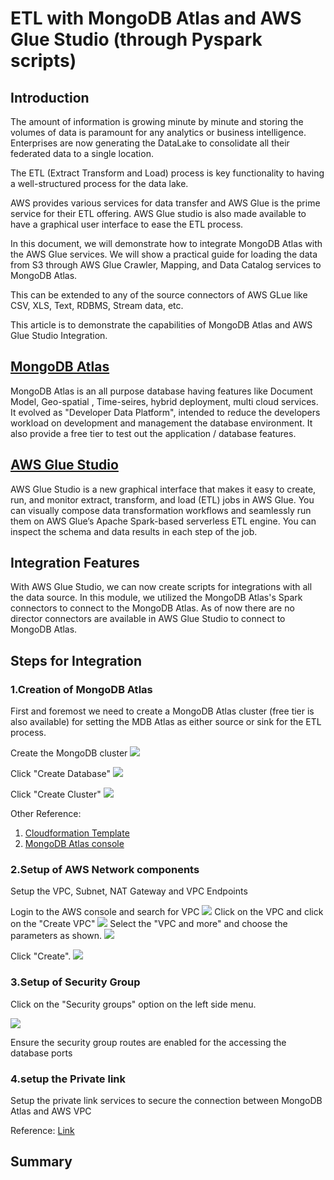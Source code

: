 # ETL with MongoDB Atlas and AWS Glue Studio (through Pyspark scripts)

## Introduction
The amount of information is growing minute by minute and storing the volumes of data is paramount for any analytics or business intelligence. Enterprises are now generating the DataLake to consolidate all their federated data to a single location. 
	
The ETL (Extract Transform and Load) process is key functionality to having a well-structured process for the data lake. 
	
AWS provides various services for data transfer and AWS Glue is the prime service for their ETL offering. AWS Glue studio is also made available to have a graphical user interface to ease the ETL process.

In this document, we will demonstrate how to integrate MongoDB Atlas with the AWS Glue services. We will show a practical guide for loading the data from S3 through AWS Glue Crawler, Mapping, and Data Catalog services to MongoDB Atlas.
	
This can be extended to any of the source connectors of AWS GLue like CSV, XLS, Text, RDBMS, Stream data, etc.

This article is to demonstrate the capabilities of MongoDB Atlas and AWS Glue Studio Integration.


## [MongoDB Atlas](https://www.mongodb.com/atlas)

MongoDB Atlas is an all purpose database having features like Document Model, Geo-spatial , Time-seires, hybrid deployment, multi cloud services. It evolved as "Developer Data Platform", intended to reduce the developers workload on development and management the database environment. It also provide a free tier to test out the application / database features.


## [AWS Glue Studio](https://docs.aws.amazon.com/glue/latest/ug/what-is-glue-studio.html)
AWS Glue Studio is a new graphical interface that makes it easy to create, run, and monitor extract, transform, and load (ETL) jobs in AWS Glue. You can visually compose data transformation workflows and seamlessly run them on AWS Glue’s Apache Spark-based serverless ETL engine. You can inspect the schema and data results in each step of the job.

## Integration Features

With AWS Glue Studio, we can now create scripts for integrations with all the data source. In this module, we utilized the MongoDB Atlas's Spark connectors to connect to the MongoDB Atlas.
As of now there are no director connectors are available in AWS Glue Studio to connect to MongoDB Atlas. 

## Steps for Integration

### 1.Creation of MongoDB Atlas
First and foremost we need to create a MongoDB Atlas cluster (free tier is also available) for setting the MDB Atlas as either source or sink for the ETL process.

Create the MongoDB cluster
![](https://github.com/Babusrinivasan76/atlasgluestudiointegration/blob/main/images/VPC%20Creation/06.MongoDB%20Atlas%20DB%20Creation.png)

Click "Create Database"
![](https://github.com/Babusrinivasan76/atlasgluestudiointegration/blob/main/images/VPC%20Creation/07.%20MongoDB%20Database%20creation.png)

Click "Create Cluster"
![](https://github.com/Babusrinivasan76/atlasgluestudiointegration/blob/main/images/VPC%20Creation/08.Create%20cluster.png)

Other Reference: 
  1. [Cloudformation Template](https://aws.amazon.com/quickstart/architecture/mongodb-atlas/)
  2. [MongoDB Atlas console](https://www.mongodb.com/docs/atlas/getting-started/)

### 2.Setup of AWS Network components
Setup the VPC, Subnet, NAT Gateway and VPC Endpoints

Login to the AWS console and search for VPC 
![](https://github.com/Babusrinivasan76/atlasgluestudiointegration/blob/main/images/VPC%20Creation/04.VPC%20Search.png)
Click on the VPC and click on the "Create VPC" 
![](https://github.com/Babusrinivasan76/atlasgluestudiointegration/blob/main/images/VPC%20Creation/05.%20create%20VPC%20.png)
Select the "VPC and more" and choose the parameters as shown.
![](https://github.com/Babusrinivasan76/atlasgluestudiointegration/blob/main/images/VPC%20Creation/01.VPC%20Creation.png)

Click "Create".
![](https://github.com/Babusrinivasan76/atlasgluestudiointegration/blob/main/images/VPC%20Creation/02.VPC%20Creationpng.png)



### 3.Setup of Security Group

Click on  the "Security groups" option on the left side menu.

![](https://github.com/Babusrinivasan76/atlasgluestudiointegration/blob/main/images/VPC%20Creation/03%20Security%20Group.png)

Ensure the security group routes are enabled for the accessing the database ports


### 4.setup the Private link

Setup the private link services to secure the connection between MongoDB Atlas and AWS VPC

Reference: [Link](https://www.mongodb.com/docs/atlas/security-cluster-private-endpoint/)

## Summary


